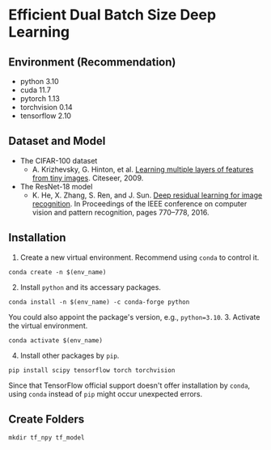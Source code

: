 # Efficient Dual Batch Size Deep Learning

## Environment (Recommendation)
- python 3.10
- cuda 11.7
- pytorch 1.13
- torchvision 0.14
- tensorflow 2.10

## Dataset and Model
- The CIFAR-100 dataset
  - A. Krizhevsky, G. Hinton, et al. [Learning multiple layers of features from tiny images](https://www.cs.toronto.edu/~kriz/learning-features-2009-TR.pdf). Citeseer, 2009.
- The ResNet-18 model
  - K. He, X. Zhang, S. Ren, and J. Sun. [Deep residual learning for image recognition](https://doi.org/10.48550/arXiv.1512.03385). In Proceedings of the IEEE conference on computer vision and pattern recognition, pages 770–778, 2016.

## Installation
1. Create a new virtual environment. Recommend using `conda` to control it.
  ```
  conda create -n $(env_name)
  ```
2. Install `python` and its accessary packages.
  ```
  conda install -n $(env_name) -c conda-forge python
  ```
  You could also appoint the package's version, e.g., `python=3.10`.
3. Activate the virtual environment.
  ```
  conda activate $(env_name)
  ```
4. Install other packages by `pip`.
  ```
  pip install scipy tensorflow torch torchvision
  ```
  Since that TensorFlow official support doesn't offer installation by `conda`, using `conda` instead of `pip` might occur unexpected errors.

## Create Folders
`mkdir tf_npy tf_model`

<!--
## DBSL
Run `DBSL.py` by:
```
python DBSL.py -a='$(serverIP)' -w=$(wordSize) -r=$(rank)
```
- You should check ufw first
  - need the permission to access any `port` of the devices
  - `ufw allow from $(deviceIP)`
  - maybe you also need to modify `/etc/hosts` and comment `127.0.0.1 localhost`
  - suck PyTorch RPC zzz...
- addres: Server IP
- world: numbers of machines on parameter server
- rank: 1~(w-1) if worker, 0 if server
- hyperparameters in code:
    - a, b: device information, get from linear regression
    - num_GPU, num_small
    - base_BS, base_LR
    - extra_time_ratio
    - rounds, threshold, gamma

## Plot Figure
Please use `Makefile` under the directory `plot`.
1. gnuplot: `make gnuplot`
2. pyplot: `make pyplot`
3. both: `make`
4. clean: `make clean`
-->